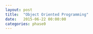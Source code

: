 ```yaml
---
layout: post
title:  "Object Oriented Programming"
date:   2015-06-22 00:00:00
categories: phase0
---
```

